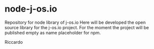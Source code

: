 # node-j-os.io
Repository for node library of j-os.io
Here will be developed the open source library for the j-os.io project.
For the moment the project will be published empty as name placeholder for npm.

Riccardo
